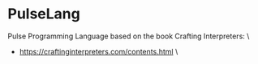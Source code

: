 # PulseLang

Pulse Programming Language based on the book Crafting Interpreters: \
 - https://craftinginterpreters.com/contents.html \

